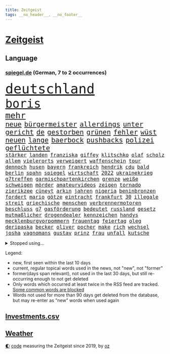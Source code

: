 ```yaml
---
title: Zeitgeist
tags: __no_header__, __no_footer__
---
```


# [Zeitgeist](https://oliz.io/zeitgeist/)

## Language

<h3><a href="https://www.spiegel.de" target="_blank">spiegel.de</a> (German, 7 to 2 occurrences)</h3>
<p style="font-family:monospace">
<span style="font-size:32pt"><a href="news_links.html#deutschland" class="current">deutschland</a></span>
<br>
<span style="font-size:28pt"><a href="news_links.html#boris" class="current">boris</a></span>
<br>
<span style="font-size:20pt"><a href="news_links.html#mehr" class="current">mehr</a></span>
<br>
<span style="font-size:16pt"><a href="news_links.html#neue" class="current">neue</a></span>
<span style="font-size:16pt"><a href="news_links.html#bürgermeister" class="current">bürgermeister</a></span>
<span style="font-size:16pt"><a href="news_links.html#allerdings" class="current">allerdings</a></span>
<span style="font-size:16pt"><a href="news_links.html#unter" class="current">unter</a></span>
<span style="font-size:16pt"><a href="news_links.html#gericht" class="current">gericht</a></span>
<span style="font-size:16pt"><a href="news_links.html#de" class="current">de</a></span>
<span style="font-size:16pt"><a href="news_links.html#gestorben" class="current">gestorben</a></span>
<span style="font-size:16pt"><a href="news_links.html#grünen" class="current">grünen</a></span>
<span style="font-size:16pt"><a href="news_links.html#fehler" class="current">fehler</a></span>
<span style="font-size:16pt"><a href="news_links.html#wüst" class="current">wüst</a></span>
<span style="font-size:16pt"><a href="news_links.html#neuen" class="current">neuen</a></span>
<span style="font-size:16pt"><a href="news_links.html#lange" class="current">lange</a></span>
<span style="font-size:16pt"><a href="news_links.html#baerbock" class="current">baerbock</a></span>
<span style="font-size:16pt"><a href="news_links.html#pushbacks" class="current">pushbacks</a></span>
<span style="font-size:16pt"><a href="news_links.html#polizei" class="current">polizei</a></span>
<span style="font-size:16pt"><a href="news_links.html#geflüchtete" class="current">geflüchtete</a></span>
<br>
<span style="font-size:12pt"><a href="news_links.html#stärker" class="current">stärker</a></span>
<span style="font-size:12pt"><a href="news_links.html#landen" class="current">landen</a></span>
<span style="font-size:12pt"><a href="news_links.html#franziska" class="new">franziska</a></span>
<span style="font-size:12pt"><a href="news_links.html#giffey" class="new">giffey</a></span>
<span style="font-size:12pt"><a href="news_links.html#klitschko" class="current">klitschko</a></span>
<span style="font-size:12pt"><a href="news_links.html#olaf" class="current">olaf</a></span>
<span style="font-size:12pt"><a href="news_links.html#scholz" class="current">scholz</a></span>
<span style="font-size:12pt"><a href="news_links.html#allem" class="current">allem</a></span>
<span style="font-size:12pt"><a href="news_links.html#vielerorts" class="current">vielerorts</a></span>
<span style="font-size:12pt"><a href="news_links.html#verweigert" class="current">verweigert</a></span>
<span style="font-size:12pt"><a href="news_links.html#waffenschein" class="new">waffenschein</a></span>
<span style="font-size:12pt"><a href="news_links.html#tour" class="current">tour</a></span>
<span style="font-size:12pt"><a href="news_links.html#dennoch" class="current">dennoch</a></span>
<span style="font-size:12pt"><a href="news_links.html#husen" class="new">husen</a></span>
<span style="font-size:12pt"><a href="news_links.html#bayern" class="current">bayern</a></span>
<span style="font-size:12pt"><a href="news_links.html#frankreich" class="current">frankreich</a></span>
<span style="font-size:12pt"><a href="news_links.html#hendrik" class="current">hendrik</a></span>
<span style="font-size:12pt"><a href="news_links.html#cdu" class="current">cdu</a></span>
<span style="font-size:12pt"><a href="news_links.html#bald" class="current">bald</a></span>
<span style="font-size:12pt"><a href="news_links.html#berlin" class="current">berlin</a></span>
<span style="font-size:12pt"><a href="news_links.html#spahn" class="current">spahn</a></span>
<span style="font-size:12pt"><a href="news_links.html#spiegel" class="current">spiegel</a></span>
<span style="font-size:12pt"><a href="news_links.html#wirtschaft" class="current">wirtschaft</a></span>
<span style="font-size:12pt"><a href="news_links.html#2022" class="current">2022</a></span>
<span style="font-size:12pt"><a href="news_links.html#ukrainekrieg" class="current">ukrainekrieg</a></span>
<span style="font-size:12pt"><a href="news_links.html#g7treffen" class="current">g7treffen</a></span>
<span style="font-size:12pt"><a href="news_links.html#garmischpartenkirchen" class="current">garmischpartenkirchen</a></span>
<span style="font-size:12pt"><a href="news_links.html#grenze" class="current">grenze</a></span>
<span style="font-size:12pt"><a href="news_links.html#weiße" class="current">weiße</a></span>
<span style="font-size:12pt"><a href="news_links.html#schweigen" class="current">schweigen</a></span>
<span style="font-size:12pt"><a href="news_links.html#mörder" class="current">mörder</a></span>
<span style="font-size:12pt"><a href="news_links.html#amateurvideos" class="new">amateurvideos</a></span>
<span style="font-size:12pt"><a href="news_links.html#zeigen" class="current">zeigen</a></span>
<span style="font-size:12pt"><a href="news_links.html#tornado" class="current">tornado</a></span>
<span style="font-size:12pt"><a href="news_links.html#zierikzee" class="new">zierikzee</a></span>
<span style="font-size:12pt"><a href="news_links.html#cüneyt" class="new">cüneyt</a></span>
<span style="font-size:12pt"><a href="news_links.html#arkın" class="new">arkın</a></span>
<span style="font-size:12pt"><a href="news_links.html#jahren" class="current">jahren</a></span>
<span style="font-size:12pt"><a href="news_links.html#nigeria" class="current">nigeria</a></span>
<span style="font-size:12pt"><a href="news_links.html#beninbronzen" class="new">beninbronzen</a></span>
<span style="font-size:12pt"><a href="news_links.html#fordert" class="current">fordert</a></span>
<span style="font-size:12pt"><a href="news_links.html#mario" class="current">mario</a></span>
<span style="font-size:12pt"><a href="news_links.html#götze" class="current">götze</a></span>
<span style="font-size:12pt"><a href="news_links.html#eintracht" class="current">eintracht</a></span>
<span style="font-size:12pt"><a href="news_links.html#frankfurt" class="current">frankfurt</a></span>
<span style="font-size:12pt"><a href="news_links.html#30" class="current">30</a></span>
<span style="font-size:12pt"><a href="news_links.html#illegale" class="current">illegale</a></span>
<span style="font-size:12pt"><a href="news_links.html#streit" class="current">streit</a></span>
<span style="font-size:12pt"><a href="news_links.html#griechische" class="current">griechische</a></span>
<span style="font-size:12pt"><a href="news_links.html#menschen" class="current">menschen</a></span>
<span style="font-size:12pt"><a href="news_links.html#verbrennermotoren" class="new">verbrennermotoren</a></span>
<span style="font-size:12pt"><a href="news_links.html#beschluss" class="current">beschluss</a></span>
<span style="font-size:12pt"><a href="news_links.html#g7" class="current">g7</a></span>
<span style="font-size:12pt"><a href="news_links.html#gasförderung" class="current">gasförderung</a></span>
<span style="font-size:12pt"><a href="news_links.html#bedeutet" class="current">bedeutet</a></span>
<span style="font-size:12pt"><a href="news_links.html#russland" class="current">russland</a></span>
<span style="font-size:12pt"><a href="news_links.html#gesetz" class="current">gesetz</a></span>
<span style="font-size:12pt"><a href="news_links.html#mutmaßlicher" class="current">mutmaßlicher</a></span>
<span style="font-size:12pt"><a href="news_links.html#drogendealer" class="new">drogendealer</a></span>
<span style="font-size:12pt"><a href="news_links.html#kennzeichen" class="new">kennzeichen</a></span>
<span style="font-size:12pt"><a href="news_links.html#handys" class="current">handys</a></span>
<span style="font-size:12pt"><a href="news_links.html#mecklenburgvorpommern" class="current">mecklenburgvorpommern</a></span>
<span style="font-size:12pt"><a href="news_links.html#frauentag" class="new">frauentag</a></span>
<span style="font-size:12pt"><a href="news_links.html#feiertag" class="current">feiertag</a></span>
<span style="font-size:12pt"><a href="news_links.html#oleg" class="current">oleg</a></span>
<span style="font-size:12pt"><a href="news_links.html#deripaska" class="new">deripaska</a></span>
<span style="font-size:12pt"><a href="news_links.html#becker" class="current">becker</a></span>
<span style="font-size:12pt"><a href="news_links.html#oliver" class="current">oliver</a></span>
<span style="font-size:12pt"><a href="news_links.html#pocher" class="new">pocher</a></span>
<span style="font-size:12pt"><a href="news_links.html#make" class="new">make</a></span>
<span style="font-size:12pt"><a href="news_links.html#rich" class="new">rich</a></span>
<span style="font-size:12pt"><a href="news_links.html#wechsel" class="current">wechsel</a></span>
<span style="font-size:12pt"><a href="news_links.html#josha" class="new">josha</a></span>
<span style="font-size:12pt"><a href="news_links.html#vagnomans" class="new">vagnomans</a></span>
<span style="font-size:12pt"><a href="news_links.html#gustav" class="new">gustav</a></span>
<span style="font-size:12pt"><a href="news_links.html#prinz" class="current">prinz</a></span>
<span style="font-size:12pt"><a href="news_links.html#frau" class="current">frau</a></span>
<span style="font-size:12pt"><a href="news_links.html#unfall" class="current">unfall</a></span>
<span style="font-size:12pt"><a href="news_links.html#kutsche" class="current">kutsche</a></span>
</p>
<details>
<summary>Stopped using...</summary>
<p class="former" style="font-size:12pt">
tobt(615) vfl(615) wolfsburg(615) verzweifelt(614) wirkte(614) nötig(613) siegt(613) torjäger(613) vergeblich(613) depressionen(612) einzelhandel(612) italiens(612) kliniken(612) sicherheitsbehörden(612) usaußenminister(612) bücher(611) ebenfalls(611) entwarnung(611) jugend(611) lebenslanger(611) präsidentschaftswahl(611) prüfen(611) senat(611) woran(611) angeblichen(610) boot(610) bundespolizei(610) inter(610) krankenhäusern(610) scheinen(610) schweden(610) sechsten(610) ungewöhnlich(610) xi(610) bochum(609) debüt(609) ignoriert(609) rb(609) rennen(609) stets(609) 130(608) aktien(608) bmw(608) brutale(608) bundesweite(608) einzug(608) erneute(608) gewaltige(608) landgericht(608) meldete(608) serien(608) uhr(608) vergewaltigt(608) weshalb(608) wieler(608) zweier(608) ankunft(607) bekämpfung(607) entlässt(607) fabrik(607) freiburg(607) geschrieben(607) hinterlassen(607) kaputt(607) kochinstitut(607) landkreis(607) mali(607) seltenen(607) verheerenden(607) belastet(606) bittere(606) dietmar(606) geändert(606) himmel(606) versäumnisse(606) walter(606) österreichs(606) andré(605) berichte(605) coronaimpfstoff(605) gebaut(605) kennt(605) konflikte(605) nominiert(605) rechtsextreme(605) schuldig(605) suspendiert(605) verteilt(605) angebliche(604) beschwerden(604) bestimmt(604) diplomaten(604) egal(604) erkennen(604) fischer(604) fünfte(604) helden(604) leid(604) regionen(604) stück(604) trennt(604) woher(604) durchsuchungen(603) entlassung(603) entstehen(603) großbritanniens(603) härter(603) minderheit(603) nahmen(603) radsport(603) usbehörden(603) verteilung(603) verzögert(603) wofür(603) zusammenarbeit(603) ehre(602) eindämmen(602) ertragen(602) finanzieren(602) kulissen(602) sc(602) schadet(602) gestoßen(601) karte(601) leipziger(601) punkten(601) richtige(601) 50000(600) blockieren(600) csuchef(600) e(600) manuel(600) reiste(600) trafen(600) 42(599) 61(599) bilden(599) freilassung(599) geldstrafe(599) höchste(599) marke(599) meist(599) times(599) beschließen(598) ergibt(598) george(598) gestürzt(598) schwester(598) 1945(597) big(597) leichte(597) männliche(597) 900(596) attentäter(596) entwickeln(596) gedreht(596) kehrte(596) lücke(596) aktie(594) beantragt(594) geprägt(594) half(594) park(594) sendung(594) töten(594) 28(593) ministerpräsidentin(593) übernahme(593) bande(592) frachter(592) frische(592) mangel(592) verzweifelten(592) virologen(592) beiträge(591) beteiligen(591) marsch(591) rechtzeitig(591) rkichef(591) anzeichen(590) brechen(590) erderwärmung(590) geimpft(590) nachgewiesen(590) rivale(590) schöne(590) abgewiesen(589) demokratischen(589) pandemiebekämpfung(589) rettete(589) schwerem(589) treiben(589) architekt(588) luca(588) empfängt(587) erinnerung(587) praktisch(587) enttäuschung(586) fernsehen(585) meines(585) iss(584) moderatorin(584) rose(584) überschritten(584) kracht(583) verhandeln(583) digital(582) fortsetzung(581) papier(581) begrüßt(580) engpässe(580) hausarrest(580) rückstand(580) startete(580) bester(579) leider(578) sportler(578) ämter(578) erstochen(577) hand(577) trauern(577) einkommen(576) enthüllungen(576) 2010(575) benötigen(575) bundeswehrsoldaten(575) jurist(575) runden(575) gewarnt(573) aktivist(572) termine(570) schwung(569) erfolgreichen(568) sogenannten(568) gruppen(567) hinweis(567) gesundheitliche(566) laufbahn(562) unterbrochen(561) grüner(558) inseln(557) bbc(556) csupolitiker(552) premiers(552) gewusst(548) aktionen(547) bösen(547) erleichtern(543) flog(543) erben(533) londons(527) nachrichtenagentur(511) glasgow(498) karriereende(491) extremwetter(479) lahmgelegt(472) bein(469) herren(467) konkreten(466) niemals(455) promille(454) inzidenzen(451) geimpften(449) elfjährigen(447) verantwortliche(445) 15jähriger(439) prozessauftakt(423) fonds(420) airline(417) genesen(396) schwerste(390) besonderes(389) genossen(379) kugel(379) stärkere(372) riesiger(371) argument(368) zusammenarbeiten(364) formiert(359) höherer(357) stundenlang(357) eröffnung(354) profil(349) staatschefs(346) urteilte(344) verwandten(343) veröffentlichung(341) absolviert(339) kilogramm(337) kämpften(335) festgehalten(333) schließung(333) düster(332) gewartet(331) siebte(330) c(323) global(321) hamburgs(320) sichtbar(319) holocaustüberlebende(318) schutzmaßnahmen(318) vollständige(317) gremium(315) gesund(313) superstars(313) amoklauf(312) inszenieren(312) fossilen(310) jinping(306) sirenen(306) 700(304) unterdrückung(304) garage(301) konzerns(301) dirk(293) europäisches(293) lina(292) zurückziehen(291) betreffen(290) günstiges(289) paket(288) kohleausstieg(284) wahrscheinlicher(284) hoffenheim(283) löscht(283) gemeinschaft(278) gewidmet(278) papiere(277) befreiung(275) tsg(275) ließe(274) optimismus(274) teamkollege(273) erreichte(270) integration(269) 12000(268) kalten(266) wachsende(266) basis(264) manuela(263) entstanden(262) spiegelkorrespondent(261) elfjährige(260) jeffrey(259) vorteil(259) denkbar(255) historisches(255) bruch(254) floyd(254) zürich(254) auftritten(253) landtagswahl(253) abhängigkeit(252) jüdischen(252) schwesig(252) vorfeld(252) großbank(251) militärmanöver(251) verirrt(251) exportiert(250) geheim(249) kursieren(249) aufholjagd(248) australiens(247) rechtsradikale(247) höhle(246) fluglinie(244) gehofft(244) minus(244) dreier(243) station(243) mischen(242) zentralen(242) krankenkasse(241) empfehlen(240) verschlechtert(238) zurückgezogen(238) swiss(237) gedrängt(236) stau(236) einschätzungen(235) follower(235) betrunken(233) kürze(233) spiegelrecherchen(233) rotterdam(230) emir(229) vereinbart(229) trapp(228) importieren(225) schick(225) penny(224) police(224) umsetzung(224) einsturz(223) polnischer(223) kommentiert(221) zugeständnisse(221) reichste(220) ungewöhnliche(220) verhandler(220) kardashian(217) rechtsextremer(217) vorwand(215) beliebt(214) houston(214) marschiert(214) porträtiert(214) tornados(214) superreiche(213) westlicher(212) coronapatienten(211) netflixserie(211) beschlagnahmte(210) genf(209) case(207) stadtteil(206) breite(204) falle(204) fußballs(204) globaler(204) hinrichtungen(204) unosicherheitsrat(203) vorsitzender(203) rufe(202) getrennte(200) militärischen(200) stürzten(199) khan(198) aggressiven(194) exchef(194) pech(194) stillen(194) vorstandschef(193) aufgespürt(192) auseinandersetzungen(192) außenministerium(192) entsteht(191) herber(191) nagel(191) management(188) finnland(187) modernisieren(187) ozean(187) vergangenes(187) amtsinhaber(186) menschenrechtslage(185) enormen(184) kanal(184) aston(183) sportliche(180) videochat(180) bestrafen(179) keeper(179) texte(179) verabschieden(179) unterirdischen(178) kuleba(175) unglücklich(175) brown(174) cnn(174) ewig(173) showdown(173) stimmte(173) erzwingen(172) geschildert(172) rasch(171) erleidet(170) juan(170) miliz(170) aufmischen(169) zuständig(169) downing(168) emotionale(168) geflohene(167) kriegsverbrecher(167) zerstörung(167) kriegsgebiet(166) pur(166) gleisen(165) maradona(165) rechtsstaat(165) südpazifik(165) offenbarte(164) langjährigen(163) finnlands(162) chinesisches(161) parat(160) supermärkten(160) ukrainekrise(160) alleingelassen(159) südosten(159) asien(158) deuten(158) gewaltigen(158) highlight(158) nutzlos(158) sozialleistungen(158) gefängnisstrafe(157) ingolstadt(157) krim(156) schlüssel(156) juristischen(155) sicherheitsgarantien(155) öffnete(155) ansprüche(154) carola(154) donezk(154) mühsam(151) vatikans(151) zusammenhalt(151) elite(150) fähre(150) waffenstillstand(150) grafik(149) einbrecher(148) drohung(147) knüpft(146) schwieriger(146) baute(145) mild(145) aggressive(144) bonn(144) nowitzki(144) nutzten(144) benutzen(143) dallas(141) mavericks(141) schnelltest(140) bundesarbeitsminister(139) spendet(139) vielfalt(139) großbrand(138) streiken(138) albert(137) angebracht(137) anhand(135) teppich(135) täuschung(135) fitness(134) iraner(134) katars(134) allzeithoch(133) defizite(133) testpflicht(133) zögerliche(133) anrede(132) elektronisch(132) handelte(132) klassenraum(132) population(132) speziell(132) verzweifeln(132) bestand(130) diabetes(130) gespürt(130) texanische(130) auffällig(129) satellitenbildern(128) serebrennikow(128) einheiten(127) massenmord(127) provozierte(126) ungenügend(126) ergeben(125) fehlverhalten(125) solo(125) fahrlässiger(124) scotland(124) staatengemeinschaft(124) yard(124) 23jährige(123) ehrendoktorwürde(122) missbrauchte(122) siegeszug(122) philosoph(121) regierungssitz(121) reichensteuer(121) schwarzenegger(121) reformiert(120) währungsfonds(120) dramatischer(119) fürchtete(119) knappe(119) monster(119) nachkommen(119) salah(118) ukraineinvasion(118) artgenossen(117) zweistellige(117) franzose(116) neuseeländische(116) seoul(116) anhalten(115) diebstahls(115) untersuchungsbericht(115) akt(114) gedemütigt(114) herbei(114) lasten(114) pflegt(114) krasse(113) sarkastisch(113) sitz(112) tablet(112) verkehrskontrolle(112) abgedeckt(111) it(111) sturmböen(111) sturmtief(111) zumal(111) ansehen(110) gründlich(110) aufsichtsrat(109) funk(109) male(109) klares(108) zivilen(108) 40000(107) bezos(107) bnd(107) menschenrechtskommissarin(107) nestlé(107) realitystar(107) anzahl(106) putschversuch(106) sportlerin(106) glücksspiel(105) heidi(105) klum(105) initiative(104) theis(104) cduaußenpolitiker(103) fieber(103) kluge(103) maus(103) zurückgewiesen(103) dubiosen(102) schlüsselrolle(102) umzusetzen(102) 80jährige(101) bretagne(101) flugkörper(101) travis(101) vergleichen(101) agent(100) pannen(100) spitzenkandidatin(100) überlebende(100) abgestimmt(99) baltischen(99) dreharbeiten(99) scott(99) taktik(99) tinder(98) vorletzten(98) neunten(97) schwarzmeerflotte(97) sklaverei(97) impfdosis(96) rapperin(96) auslöst(95) westafrikanischen(95) beschwören(94) ressourcen(94) abgekommen(93) bibi(93) gewinnerin(93) pittsburgh(93) steelers(93) besatzung(92) prorussischer(92) regionalbahn(92) ukrainern(92) 1100(91) austausch(91) bildungsnewsletter(91) donnerstagmorgen(91) putinregime(91) sicherheitsinteressen(91) u(91) ölpreis(91) auswanderern(90) dächer(90) missbrauchsfälle(90) nrwwahl(90) studio(90) örtlichen(90) absolvieren(89) geschäftsmänner(89) itzehoe(89) molotowcocktails(89) rosneft(89) schulklasse(89) versprechungen(89) babynahrung(88) bewaffnen(88) chefdiplomat(88) linkspartei(88) zunehmen(88) asienreise(87) dog(87) abbott(86) ampeln(86) ausländer(86) ferne(86) klimastiftung(86) robust(86) tina(86) waffenlobby(86) einstiger(85) graf(85) netrebko(85) radio(85) sperrte(85) treuen(85) vorankommen(85) achim(84) finnische(84) importstopp(84) luftschutzkeller(84) olena(84) reisegruppe(84) trickst(84) bekundet(83) exfreundin(83) fame(83) frauenleiche(83) gefangenschaft(83) netzsperren(83) obergrenze(83) schlucken(83) söldner(83) ungleiche(83) wappnen(83) amazonas(82) iranische(82) lufthansatochter(82) rabatt(82) terminals(82) bundesgebiet(81) entnazifizierung(81) irpin(81) nächte(81) rahmen(81) sevilla(81) zugegeben(81) abhang(80) anden(80) ansteigen(80) cduministerpräsident(80) flüchtlingspolitik(80) innern(80) klassenerhalt(80) kot(80) schlaflose(80) vereinbaren(80) aktionär(79) andrzej(79) duo(79) hack(79) mädchens(79) pasta(79) scheinbar(79) wohngebiete(79) zank(79) altbundeskanzler(78) entbindungsstation(78) kriegswoche(78) wortbruch(78) ed(77) türken(77) bewegenden(76) dunkelziffer(76) entschlüsselt(76) links(76) pries(76) angriffskrieges(75) einsame(75) entlastungspaket(75) nutzern(75) rauchentwicklung(75) sexualisierte(75) sowjetpanzer(75) vereinbarte(75) handelsbeziehungen(74) ramstein(74) rar(74) tänzer(74) destabilisieren(73) einmaligen(73) fürst(73) fürstin(73) hilflosigkeit(73) institutionen(73) kleidungsstück(73) sheeran(73) best(72) fachteam(72) fehlleistungen(72) lieder(72) sibirien(72) sukyeol(72) yoon(72) delegationen(71) magath(71) organisierte(71) boliden(70) ergab(70) li(70) metro(70) mittwochmorgen(70) natobeitritt(70) philippinischen(70) umgangen(70) auswirkung(69) hungersnot(69) kraftstoff(69) peinliche(69) ukrainisch(69) assad(68) benachbarte(68) erfordert(68) sainz(68) true(68) cicero(67) exministerpräsident(67) faulheit(67) liveübertragung(67) nazanin(67) regie(67) verweis(67) zaghariratcliffe(67) firmengründer(66) neugeborene(66) pauschalen(66) vereint(66) überträgt(66) abtreibungsgesetz(65) event(65) gegenbauer(65) natoübung(65) rhetorik(65) zulässig(65) brüsseler(64) psychologischer(64) bekunden(63) gräuel(63) interkontinentalrakete(63) kriegstage(63) poleposition(63) sandsäcken(63) sardinien(63) zusätzlicher(63) gebirge(62) gerichtssaal(62) humor(62) impfpassskandal(61) jamaikakoalition(61) zuflucht(61) charakter(60) landesvorsitzende(60) sascha(60) turbo(60) fair(59) finanzchef(59) gegenwind(59) ruder(59) versprecher(59) weichen(59) übernachten(59) ag(58) auslösen(58) christdemokraten(58) klimabewegung(58) missglückt(58) national(58) bühnen(57) gamestop(57) hedgefonds(57) rau(57) spannung(57) verbalen(57) afdabgeordneten(56) beruflichen(56) bremser(56) decke(56) filmstarts(56) mikrofon(56) zusammenstößen(56) anklagen(55) colonna(55) eingehen(55) faktisch(55) gelaunt(55) islamistischer(55) reedereien(55) salih(55) schwerverletzte(55) özcan(55) auslieferungen(54) behoben(54) dämpft(54) ernten(54) gewalttätige(54) wappnet(54) überfährt(54) butscha(53) einbrechen(53) labourpartei(53) lehrern(53) pakistans(53) reguläre(53) stadtteilen(53) wildnis(53) elend(52) großmutter(52) positives(52) trauerfeier(52) hungerkrisen(51) rechenschaft(51) schauspiel(51) university(51) arts(50) diplomat(50) helfern(50) imran(50) journalistinnen(50) mundnasenschutz(50) privathaushalte(50) updates(50) zweitgrößten(50) abgetrieben(49) bahnübergang(49) ehrenmord(49) impfkommission(49) konstanz(49) latein(49) vorfalls(49) gesamtsieg(48) kerzen(48) mietpreise(48) ostküste(48) stellvertreter(48) titelkurs(48) umzugehen(48) unsichtbare(48) wmvorrunde(48) leni(47) abdullah(46) flügen(46) griechischer(46) halbbruder(46) hamsa(46) jordaniens(46) mrs(46) patrik(46) rhabarber(46) andernfalls(45) lauterbachs(45) solingen(45) staatsballetts(45) techniken(45) call(44) dwayne(44) ergreift(44) habitus(44) haskins(44) kreditkarten(44) aushebeln(43) techmilliardär(43) 75000(42) angeführt(42) georgiewa(42) iwfchefin(42) kristalina(42) pornoseite(42) öltanker(42) übungen(42) absehbar(41) better(41) klopps(41) run(41) sicherheitskräften(41) spitzenkoch(41) visite(41) bulls(40) chicago(40) cronenberg(40) entsprechendes(40) erstattet(40) implodieren(40) jordanien(40) partout(40) anwesenheit(39) championsleaguesieg(39) dc(39) gebildet(39) konzepten(39) panikattacke(39) thermometer(39) abnutzungskrieg(38) besatzungen(38) fach(38) gentleman(38) kreditkartendaten(38) nbaplayoffs(38) stall(38) auftraggeber(37) beleuchtung(37) diversität(37) generalstaatsanwaltschaft(37) internierungslager(37) unterm(37) wirtschaftsgrößen(37) zelebriert(37) chatgruppe(36) geflohenen(36) interviews(36) pokalfinale(36) streich(36) bert(35) errichten(35) gedruckt(35) schwedens(35) enthüllung(34) massengräber(34) niederzulegen(34) parteichefin(34) starbucks(34) 2009(33) ablesen(33) betrugsvorwürfen(33) exregierungschef(33) liiert(33) nördlichen(33) ausgiebig(32) erfuhr(32) hartem(32) kopenhagen(32) staatsanwaltschaften(32) süchtig(32) unterliegt(32) würdigt(32) schwesigs(31) seeblockade(31) zehnte(31) eishockeywm(30) entschuldigte(30) hepatitisfälle(30) lokalpolitiker(30) zustände(30) catherine(29) ehrt(29) eingeschätzt(29) kühl(29) brände(28) gläserne(28) mangelnder(28) salvador(28) sohns(28) verbliebene(28) a350(27) act(27) franzosen(27) hsbc(27) kreisliga(27) lektion(27) abgesetzter(26) gaslieferstopps(26) spiegelbild(26) trennten(26) bundesverwaltungsgericht(25) gepardpanzer(25) mckinsey(25) palästinensischen(25) werkzeug(25) annehmen(24) entzug(24) extremhitze(24) fluggeräte(24) gesetzte(24) kartenzahlungen(24) nutzerinnen(24) renovierung(24) steuerhinterziehung(24) verwechselt(24) appellieren(23) eindrücklich(23) involviert(23) mangelhafte(23) uneinigkeit(23) unsichere(23) anonymen(22) ehrenpreis(22) entwaldung(22) erforschung(22) gebetet(22) mehreinnahmen(22) nötigung(22) airport(21) ber(21) empfohlen(21) ewan(21) gewaltverbrechens(21) hauptstadtflughafen(21) kapert(21) kontinente(21) motorisierten(21) testverhaltens(21) verdorren(21) verlaufen(21) verzweiflung(21) vorführt(21) beckers(20) helmen(20) simplen(20) sozialdemokrat(20) amtskollege(19) computer(19) erlass(19) feedback(19) gewaltvorwürfe(19) komponiert(18) neuneurotickets(18) ständiger(18) unternehmern(18) wirre(18) yvonne(18) 14jährigen(17) berufseinsteiger(17) kopfschmerzen(17) musikern(17) unterlagen(17) about(16) ausgebaut(16) errechnet(16) gebrauchen(16) kryptoqueen(16) mental(16) nft(16) suleiman(16) viersen(16) wütete(16) 105(15) ecuadorianer(15) gefahndet(15) homolka(15) kollegs(15) maverickpremiere(15) umweltorganisation(15) unterhauses(15) 152(14) abspeisen(14) ackerbau(14) anzeige(14) atomwaffenprogramm(14) beerdigung(14) ehrenpalme(14) laune(14) leverkusens(14) schutzmasken(14) tschechen(14) veganen(14) vorwahl(14) yates(14) ölraffinerie(14) ablehnt(13) black(13) ermöglicht(13) fahimi(13) profifußball(13) relegation(13) rundfunkanstalt(13) yasmin(13) 31jähriger(12) beileid(12) conference(12) finnischen(12) qualitäten(12) time(12) totes(12) vermelden(12) waffengewalt(12) zerstrittener(12) zuschalten(12) anzumerken(11) basta(11) erschien(11) herrschende(11) klimazielen(11) latzel(11) pastor(11) privatleben(11) selbstversuch(11) urlaubsziel(11)
</p>
</details>
<p>Legend:
<ul>
<li><span class="new">new</span>, first seen within the last 10 days</li>
<li><span class="current">current</span>, regular topical words used in the news, not "new", not "former"</li>
<li><span class="former">former(days span relevant)</span>, not used in the last 30 days, but still re-occurring enough to not get deleted</li>
<li>Only words which occurred at least twice in the RSS feed are tracked. <a href="language/filters.py">Some common words are blocked</a></li>
<li>Words not used for more than 90 days get deleted from the database, but may re-enter as "new" words when used again</li>
</ul>
</p>

## [Investments](investments.html)[.csv](investments.csv)

## [Weather](weather.html)

<footer>
<a href="javascript:toggleTheme()" class="nav">🌓</a>
<a href="https://github.com/ooz/zeitgeist">code</a> measuring the Zeitgeist since 2019, by <a href="https://oliz.io">oz</a>
</footer>
